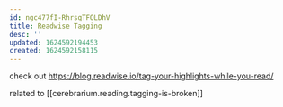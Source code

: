 ```yaml
---
id: ngc477fI-RhrsqTFOLDhV
title: Readwise Tagging
desc: ''
updated: 1624592194453
created: 1624592158115
---
```


check out https://blog.readwise.io/tag-your-highlights-while-you-read/

related to [[cerebrarium.reading.tagging-is-broken]]
